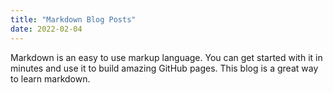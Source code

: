 ```yaml
---
title: "Markdown Blog Posts"
date: 2022-02-04
---
```


Markdown is an easy to use markup language. You can get started with it in minutes and use it to build amazing GitHub pages. 
This blog is a great way to learn markdown.
